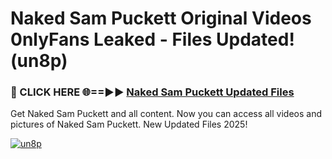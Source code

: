 # Naked Sam Puckett Original Videos 0nlyFans Leaked - Files Updated! (un8p)

<h3>🔴 CLICK HERE 🌐==►► <a href="https://tinyurl.com/yckcrads" rel="nofollow">Naked Sam Puckett Updated Files</a></h3>

Get Naked Sam Puckett and all content. Now you can access all videos and pictures of Naked Sam Puckett. New Updated Files 2025!

[![un8p](https://i.imgur.com/hpKpOFt.gif)](https://tinyurl.com/yckcrads)
